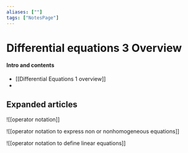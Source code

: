 ```yaml
---
aliases: [""]
tags: ["NotesPage"]
---
```


# Differential equations 3 Overview

#### Intro and contents
- [[Differential Equations 1 overview]]
- 


## Expanded articles
![[operator notation]]

![[operator notation to express non or nonhomogeneous equations]]

![[operator notation to define linear equations]]
